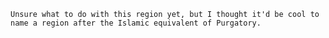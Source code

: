 	Unsure what to do with this region yet, but I thought it'd be cool to name a region after the Islamic equivalent of Purgatory.